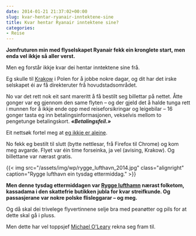 ```yaml
---
date: 2014-01-21 21:37:02+00:00
slug: kvar-hentar-ryanair-inntektene-sine
title: Kvar hentar Ryanair inntektene sine?
categories:
- Reise
---
```


**Jomfruturen min med flyselskapet Ryanair fekk ein kronglete start, men enda vel ikkje så aller verst.**

Men eg forstår ikkje kvar dei hentar inntektene sine frå.

<!--more-->

Eg skulle til [Krakow](http://nn.wikipedia.org/wiki/Krak%C3%B3w) i Polen for å jobbe nokre dagar, og dit har det irske selskapet éi av få direkteruter frå hovudstadsområdet.

No var det rett nok eit sant mareritt å få bestilt seg billettar på nettet. Åtte gonger var eg gjennom den same flyten – og der gjeld det å halde tunga rett i munnen for å ikkje ende opp med reiseforsikringar og leigebilar – 16 gonger tasta eg inn betalingsinformasjonen, vekselvis mellom to pengetunge betalingskort. _**«Betalingsfeil.»**_

Eit nettsøk fortel meg at [eg ikkje er aleine](http://ryanair.site-forums.com/t2965-payment-error).

No fekk eg bestilt til slutt (bytte nettlesar, frå Firefox til Chrome) og kom meg avgarde. Flyet var éin time forseinka, ja vel (avising, Krakow). Og billettane var nærast gratis.

{{< img src="/assets/img/wp/rygge_lufthavn_2014.jpg" class="alignright" caption="Rygge lufthavn ein tysdag ettermiddag." >}}

**Men denne tysdag ettermiddagen var [Rygge lufthamn](http://no.wikipedia.org/wiki/Moss_lufthavn,_Rygge) nærast folketom, kassadama i den skattefrie butikken jubla for kvar streifkunde. Og passasjerane var nokre polske flisleggarar – og meg.**

Og då skal dei trivelege flyvertinnene selje bra med peanøtter og pils for at dette skal gå i pluss.

Men dette har vel toppsjef [Michael O'Leary](http://www.dailymail.co.uk/news/article-2492534/Ryanair-boss-Michael-OLeary-Men-shouldnt-present-childbirth.html) rekna seg fram til.
